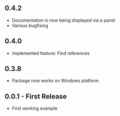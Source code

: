 ## 0.4.2
* Documentation is now being displayed via a panel
* Various bugfixing

## 0.4.0
* Implemented feature: Find references

## 0.3.8
* Package now works on Windows platform

## 0.0.1 - First Release
* First working example

